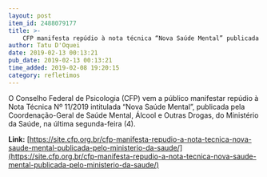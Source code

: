 ```yaml
---
layout: post
item_id: 2488079177
title: >-
    CFP manifesta repúdio à nota técnica “Nova Saúde Mental” publicada pelo Ministério da Saúde
author: Tatu D'Oquei
date: 2019-02-13 00:13:21
pub_date: 2019-02-13 00:13:21
time_added: 2019-02-08 19:20:15
category: refletimos
---
```


O Conselho Federal de Psicologia (CFP) vem a público manifestar repúdio à Nota Técnica Nº 11/2019 intitulada “Nova Saúde Mental”, publicada pela Coordenação-Geral de Saúde Mental, Álcool e Outras Drogas, do Ministério da Saúde, na última segunda-feira (4).

**Link:** [https://site.cfp.org.br/cfp-manifesta-repudio-a-nota-tecnica-nova-saude-mental-publicada-pelo-ministerio-da-saude/](https://site.cfp.org.br/cfp-manifesta-repudio-a-nota-tecnica-nova-saude-mental-publicada-pelo-ministerio-da-saude/)

